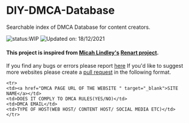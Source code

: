 # DIY-DMCA-Database
Searchable index of DMCA Database for content creators.

![status:WIP](https://img.shields.io/badge/Status-Work%20In%20Progress-yellow)
![Updated on: 18/12/2021](https://img.shields.io/badge/Last%20Updated%20On-18%2F12%2F2021-green)

#### This project is inspired from [Micah Lindley's](https://github.com/micahlt) [Renart project](https://github.com/micahlt/renart). 

If you find any bugs or errors please report [here](https://github.com/alanjacobmathew/DIY-DMCA-Database/issues)
If you'd like to suggest more websites please create a [pull request](https://github.com/alanjacobmathew/DIY-DMCA-Database/pulls) in the following format.

```
<tr>
<td><a href="DMCA PAGE URL OF THE WEBSITE " target="_blank">SITE NAME</a></td>
<td>DOES IT COMPLY TO DMCA RULES(YES/NO)</td>
<td>DMCA EMAIL</td>
<td>TYPE OF HOST(WEB HOST/ CONTENT HOST/ SOCIAL MEDIA ETC)</td>
</tr>

```
